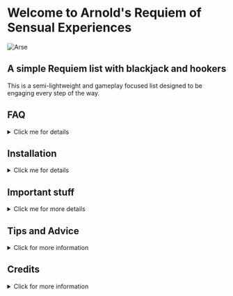 # Welcome to Arnold's Requiem of Sensual Experiences 

![Arse](https://github.com/user-attachments/assets/e9c73870-22ce-4831-8e0e-dc24e31af478)

## A simple Requiem list with blackjack and hookers

This is a semi-lightweight and gameplay focused list designed to be engaging every step of the way.

## FAQ
<details closed>
<summary>Click me for details</summary>
<br>

### How much storage do I need?

Technically only 308gb, but I'd say 350gb to stay on the safe side during installation. You can delete the downloads folder after the list is installed to cut it down to around 200gb

### How heavy is this list?

I tried to keep it somewhat performance friendly. I'd recommend at least 32gbs of ram with a 40gb [pagefile](https://www.tomshardware.com/news/how-to-manage-virtual-memory-pagefile-windows-10,36929.html), a 5600x, and a 3060 ti. Although I have seen people run it on lower end hardware during testing. Please note that while it is possible to run with 16gbs of ram, you may run into some stability issues. 

### My performance is bad, is there anything I can do?

```¯\_(ツ)_/¯ ```

I'm working on a few things like custom occlusion, but unless you're very good at modding, there's not much you can do other than wait or upgrade your PC

### This list is hard, can I decrease the difficulty?

Kind of? Requiem lite is included and makes things like stamina a bit easier to manage, but it is still going to be more difficult than vanilla skyrim

### Why no CC content?

I don't like Bethesda's scummy monetization methods and I will not force anyone to pay for the CC in order to play the list. I want this to be as accessible as possible

### I dont like the ENB, can I change it?

Sure! Cabbage, Pi-Cho, and Kauz are included but if you don't like any of those, there are plenty of ENB presets out there to try out

### does this list support controller?

Yep! Just scroll down to the bottom and you'll see a separator labeled "Controller Optionals"
Enable both the mods in there and you should be good to go

### What body mod does it use for men?

T.N.G. 

### What body mod does it use for women?

![shrek-somebody](https://github.com/user-attachments/assets/4bc27c98-419c-43ff-b8ac-5562b698d38f)

</details>

## Installation

<details closed>
<summary>Click me for details</summary>
<br>
  ### Coming soon!
</details>

## Important stuff

<details closed>
<summary>Click me for more details</summary>
<br>

### Load Order Library

[A.R.S.E. Load Order Library](https://loadorderlibrary.com/lists/arse)

### Preview

[I had a lot of fun making it lmao](https://youtu.be/zbw_FbQ901U?si=wgbMjUDoQgSEZWHu)

### Discord Server

[OCM Discord](https://discord.gg/vYkTp86CcZ) (grab the ARSE role)

### Keyboard Controls

![keyboard-layout](https://github.com/user-attachments/assets/6cdde82d-b0fe-4f3c-9063-61affe2a905d)

### Controller Controls

![Layout 400](https://github.com/user-attachments/assets/1ebff314-f9bd-44a5-b7ad-5b9c4d8b953e)

</details>

## Tips and Advice

<details closed>
  <summary>Click for more information</summary>
  
 ### Coming soon!
  
  </details>
  
## Credits

<details closed>
<summary>Click for more information</summary>

### Discord Servers

Wabbajack 

Community Shaders

The Modding Bungalo

OStim Standalone Official

Skyforge Workshop

### My server moderators: 

Alabast

Ambiguzen

Charlistic

HDMFanatic (hardcrafter)

Khaos

Naomi

Shin

shxdowsoul

### Cool people that frequently help out around the server, provided input, or contributed to one of the lists I run:

Ermo

Arttumiro

Clueless

Dingo

Glathos

Paimal

Sizif

Sswaye

superclwon

Vacility

Vyra Love

Khaiya

*Hard F* Wheeler (tumu)

Jami

rehtrez

Jengle

### Other list authors that I stole ideas from like a dickhead:

Herr Schtevie

TwistedModding

biggie_boss

Alaxouche

Ouroboros

Its_Ivy

Ghoulified

PHoenix (I used SME as a base for this)

### Ko-fi supporters

I really don't want to make any of their information public since a lot of them use their real names on there, but thank you to everyone who donated. When my mom died I was between jobs and in school so it was extremely hard on my family financially. Everyone who donated, no matter how little it was, made my life a trillion times easier and I cannot express how grateful I am with words. Some day, hopefully, I'll be able to give enough back to the community to make up for it.
